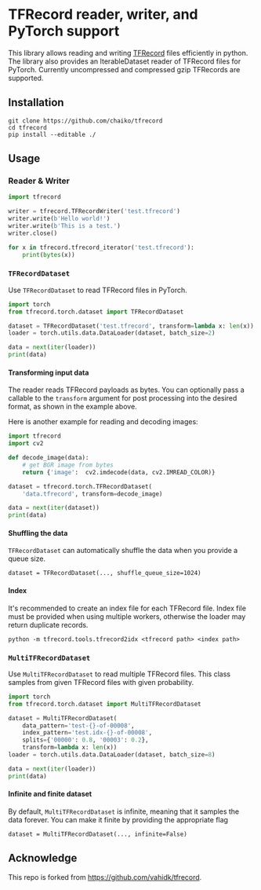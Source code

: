 # TFRecord reader, writer, and PyTorch support

This library allows reading and writing [TFRecord](https://www.tensorflow.org/tutorials/load_data/tfrecord#tfrecords_format_details) files efficiently in python. The library also provides an IterableDataset reader of TFRecord files for PyTorch. Currently uncompressed and compressed gzip TFRecords are supported.

## Installation

<!--
```pip3 install tfrecord```
-->

```shell
git clone https://github.com/chaiko/tfrecord
cd tfrecord
pip install --editable ./
```

## Usage

### Reader & Writer

```python
import tfrecord

writer = tfrecord.TFRecordWriter('test.tfrecord')
writer.write(b'Hello world!')
writer.write(b'This is a test.')
writer.close()

for x in tfrecord.tfrecord_iterator('test.tfrecord'):
    print(bytes(x))
```

### `TFRecordDataset`

Use `TFRecordDataset` to read TFRecord files in PyTorch.

```python
import torch
from tfrecord.torch.dataset import TFRecordDataset

dataset = TFRecordDataset('test.tfrecord', transform=lambda x: len(x))
loader = torch.utils.data.DataLoader(dataset, batch_size=2)

data = next(iter(loader))
print(data)
```

#### Transforming input data

The reader reads TFRecord payloads as bytes. You can optionally pass a callable
to the `transform` argument for post processing into the desired format, as
shown in the example above.

Here is another example for reading and decoding images:

```python
import tfrecord
import cv2

def decode_image(data):
    # get BGR image from bytes
    return {'image':  cv2.imdecode(data, cv2.IMREAD_COLOR)}

dataset = tfrecord.torch.TFRecordDataset(
    'data.tfrecord', transform=decode_image)

data = next(iter(dataset))
print(data)
```

#### Shuffling the data

`TFRecordDataset` can automatically shuffle the data when you provide a queue size.
```
dataset = TFRecordDataset(..., shuffle_queue_size=1024)
```

#### Index

It's recommended to create an index file for each TFRecord file. Index file must be provided when using multiple workers, otherwise the loader may return duplicate records.
```
python -m tfrecord.tools.tfrecord2idx <tfrecord path> <index path>
```

### `MultiTFRecordDataset`

Use `MultiTFRecordDataset` to read multiple TFRecord files. This class samples from given TFRecord files with given probability.

```python
import torch
from tfrecord.torch.dataset import MultiTFRecordDataset

dataset = MultiTFRecordDataset(
    data_pattern='test-{}-of-00008',
    index_pattern='test.idx-{}-of-00008',
    splits={'00000': 0.8, '00003': 0.2},
    transform=lambda x: len(x))
loader = torch.utils.data.DataLoader(dataset, batch_size=8)

data = next(iter(loader))
print(data)
```

#### Infinite and finite dataset

By default, `MultiTFRecordDataset` is infinite, meaning that it samples the data forever. You can make it finite by providing the appropriate flag
```
dataset = MultiTFRecordDataset(..., infinite=False)
```

## Acknowledge

This repo is forked from https://github.com/vahidk/tfrecord.
